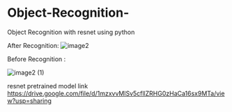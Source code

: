 # Object-Recognition- 

Object Recognition with resnet  using python 


After Recognition:
![image2](https://user-images.githubusercontent.com/26451679/141469563-f280f43f-1c7e-45e6-87c1-a74d170f6d90.jpg)



Before Recognition :

![image2 (1)](https://user-images.githubusercontent.com/26451679/141469519-a9061bb4-5186-4a4e-96bd-42fef1236fc7.jpg)





resnet pretrained model link https://drive.google.com/file/d/1mzxvvMlSv5cfllZRHG0zHaCa16sx9MTa/view?usp=sharing


